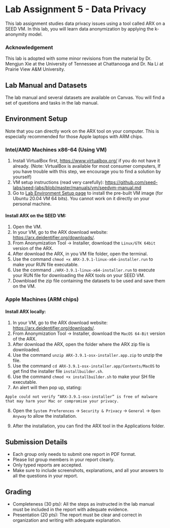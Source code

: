 # Lab Assignment 5 - Data Privacy

This lab assignment studies data privacy issues using a tool called ARX on a SEED VM. In this lab, you will learn data anonymization by applying the k-anonymity model.

### Acknowledgement

This lab is adopted with some minor revisions from the material by Dr. Mengjun Xie at the University of Tennessee at Chattanooga and Dr. Na Li at Prairie View A&M University.

## Lab Manual and Datasets

The lab manual and several datasets are available on Canvas. You will find a set of questions and tasks in the lab manual.


## Environment Setup

Note that you can directly work on the ARX tool on your computer. This is especially recommended for those Apple laptops with ARM chips.

### Intel/AMD Machines x86-64 (Using VM)

1. Install VirtualBox first, https://www.virtualbox.org/ if you do not have it already. (Note: VirtualBox is available for most consumer computers, If you have trouble with this step, we encourage you to find a solution by yourself)
2. VM setup instructions (read very carefully): https://github.com/seed-labs/seed-labs/blob/master/manuals/vm/seedvm-manual.md
3. Go to [Lab Environment Setup page](https://seedsecuritylabs.org/labsetup.html) to install the pre-built VM image (for Ubuntu 20.04 VM 64 bits). You cannot work on it directly on your personal machine.

#### Install ARX on the SEED VM:

1. Open the VM.
2. In your VM, go to the ARX download website: https://arx.deidentifier.org/downloads/.
3. From Anonymization Tool -> Installer, download the `Linux/GTK 64bit` version of the ARX.
4. After download the ARX, in you VM file folder, open the terminal.
5. Use the command `chmod +x ARX-3.9.1-linux-x64-installer.run` to make your RUN file executable.
6. Use the command `./ARX-3.9.1-linux-x64-installer.run` to execute your RUN file for downloading the ARX tools on your SEED VM.
7. Downbload the zip file containing the datasets to be used and save them on the VM.

### Apple Machines (ARM chips)

#### Install ARX locally:

1. In your VM, go to the ARX download website: https://arx.deidentifier.org/downloads/.
2. From Anonymization Tool -> Installer, download the `MacOS 64-Bit` version of the ARX.
3. After download the ARX, open the folder where the ARX zip file is downloaded.
4. Use the command `unzip ARX-3.9.1-osx-installer.app.zip` to unzip the file.
5. Use the command `cd ARX-3.9.1-osx-installer.app/Contents/MacOS` to get find the installer file `installbuilder.sh`.
6. Use the command `chmod +x installbuilder.sh` to make your SH file executable.
7. An alert will then pop up, stating:

```
Apple could not verify “ARX-3.9.1-osx-installer” is free of malware that may harm your Mac or compromise your privacy.
```

8. Open the `System Preferences` -> `Security & Privacy` -> `General` -> `Open Anyway` to allow the installation.

9. After the installation, you can find the ARX tool in the Applications folder.

## Submission Details

- Each group only needs to submit one report in PDF format.
- Please list group members in your report clearly.
- Only typed reports are accepted.
- Make sure to include screenshots, explanations, and all your answers to all the questions in your report.

## Grading

- Completeness (30 pts): All the steps as instructed in the lab manual must be included in the report with adequate evidence.
- Presentation (20 pts): The report must be clear and correct in organization and writing with adequate explanation.
